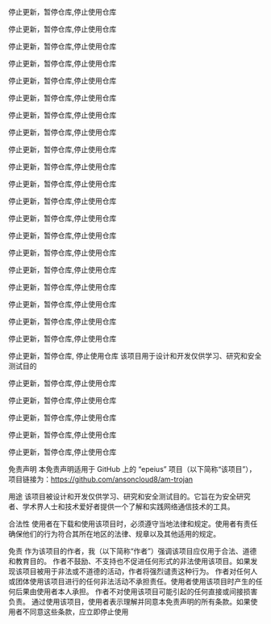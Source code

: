 停止更新，暂停仓库,停止使用仓库

停止更新，暂停仓库,停止使用仓库

停止更新，暂停仓库,停止使用仓库

停止更新，暂停仓库,停止使用仓库

停止更新，暂停仓库,停止使用仓库

停止更新，暂停仓库,停止使用仓库

停止更新，暂停仓库,停止使用仓库

停止更新，暂停仓库,停止使用仓库

停止更新，暂停仓库,停止使用仓库

停止更新，暂停仓库,停止使用仓库

停止更新，暂停仓库,停止使用仓库

停止更新，暂停仓库,停止使用仓库

停止更新，暂停仓库,停止使用仓库

停止更新，暂停仓库,停止使用仓库

停止更新，暂停仓库,停止使用仓库

停止更新，暂停仓库,停止使用仓库

停止更新，暂停仓库,停止使用仓库

停止更新，暂停仓库,停止使用仓库

停止更新，暂停仓库,停止使用仓库

停止更新，暂停仓库,停止使用仓库

停止更新，暂停仓库, 停止使用仓库
该项目用于设计和开发仅供学习、研究和安全测试目的


停止更新，暂停仓库,停止使用仓库

停止更新，暂停仓库,停止使用仓库

停止更新，暂停仓库,停止使用仓库

停止更新，暂停仓库,停止使用仓库

停止更新，暂停仓库,停止使用仓库

免责声明
本免责声明适用于 GitHub 上的 “epeius” 项目（以下简称“该项目”），项目链接为：https://github.com/ansoncloud8/am-trojan

用途
该项目被设计和开发仅供学习、研究和安全测试目的。它旨在为安全研究者、学术界人士和技术爱好者提供一个了解和实践网络通信技术的工具。

合法性
使用者在下载和使用该项目时，必须遵守当地法律和规定。使用者有责任确保他们的行为符合其所在地区的法律、规章以及其他适用的规定。

免责
作为该项目的作者，我（以下简称“作者”）强调该项目应仅用于合法、道德和教育目的。
作者不鼓励、不支持也不促进任何形式的非法使用该项目。如果发现该项目被用于非法或不道德的活动，作者将强烈谴责这种行为。
作者对任何人或团体使用该项目进行的任何非法活动不承担责任。使用者使用该项目时产生的任何后果由使用者本人承担。
作者不对使用该项目可能引起的任何直接或间接损害负责。
通过使用该项目，使用者表示理解并同意本免责声明的所有条款。如果使用者不同意这些条款，应立即停止使用

